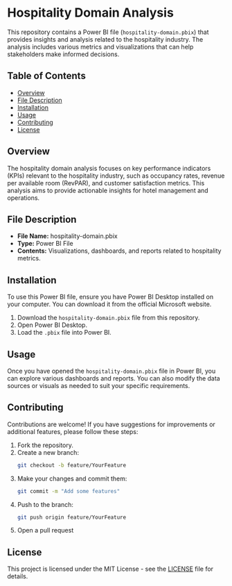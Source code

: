 # Hospitality Domain Analysis

This repository contains a Power BI file (`hospitality-domain.pbix`) that provides insights and analysis related to the hospitality industry. The analysis includes various metrics and visualizations that can help stakeholders make informed decisions.

## Table of Contents

- [Overview](#overview)
- [File Description](#file-description)
- [Installation](#installation)
- [Usage](#usage)
- [Contributing](#contributing)
- [License](#license)

## Overview

The hospitality domain analysis focuses on key performance indicators (KPIs) relevant to the hospitality industry, such as occupancy rates, revenue per available room (RevPAR), and customer satisfaction metrics. This analysis aims to provide actionable insights for hotel management and operations.

## File Description

- **File Name:** hospitality-domain.pbix
- **Type:** Power BI File
- **Contents:** Visualizations, dashboards, and reports related to hospitality metrics.

## Installation

To use this Power BI file, ensure you have Power BI Desktop installed on your computer. You can download it from the official Microsoft website.

1. Download the `hospitality-domain.pbix` file from this repository.
2. Open Power BI Desktop.
3. Load the `.pbix` file into Power BI.

## Usage

Once you have opened the `hospitality-domain.pbix` file in Power BI, you can explore various dashboards and reports. You can also modify the data sources or visuals as needed to suit your specific requirements.

## Contributing

Contributions are welcome! If you have suggestions for improvements or additional features, please follow these steps:

1. Fork the repository.
2. Create a new branch:
   ```bash
   git checkout -b feature/YourFeature
   ```
3. Make your changes and commit them:
   ```bash
   git commit -m "Add some features"
   ```
4. Push to the branch:
   ```bash
   git push origin feature/YourFeature
   ```
5. Open a pull request

## License
This project is licensed under the MIT License - see the [LICENSE](LICENSE) file for details.
